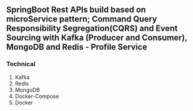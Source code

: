 ## SpringBoot Rest APIs build based on microService pattern; Command Query Responsibility Segregation(CQRS) and Event Sourcing with Kafka (Producer and Consumer), MongoDB and Redis - Profile Service

### Technical
1. Kafka
2. Redis
3. MongoDB
4. Docker-Compose
5. Docker
 
